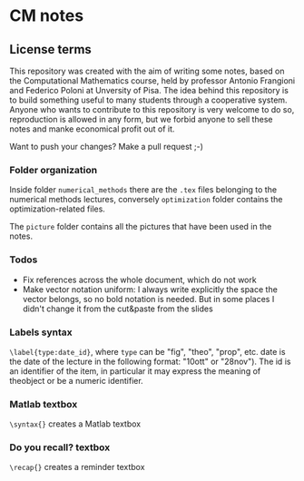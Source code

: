 # CM notes

## License terms
This repository was created with the aim of writing some notes, based on the Computational Mathematics course, held by professor Antonio Frangioni and Federico Poloni at Unversity of Pisa.
The idea behind this repository is to build something useful to many students through a cooperative system.
Anyone who wants to contribute to this repository is very welcome to do so, reproduction is allowed in any form, but we forbid anyone to sell these notes and manke economical profit out of it.

Want to push your changes? Make a pull request ;-)

### Folder organization
Inside folder ```numerical_methods``` there are the ```.tex``` files belonging to the numerical methods lectures, conversely ```optimization``` folder contains the optimization-related files.

The ```picture``` folder contains all the pictures that have been used in the notes.

### Todos
* Fix references across the whole document, which do not work
* Make vector notation uniform: I always write explicitly the space the vector belongs, so no bold notation is needed. But in some places I didn't change it from the cut&paste from the slides

### Labels syntax
`\label{type:date_id}`, where `type` can be "fig", "theo", "prop", etc. date is the date of the lecture in the following format: "10ott" or "28nov"). The id is an identifier of the item, in particular it may express the meaning of theobject or be a numeric identifier.

### Matlab textbox
`\syntax{}` creates a Matlab textbox

### Do you recall? textbox
`\recap{}` creates a reminder textbox


